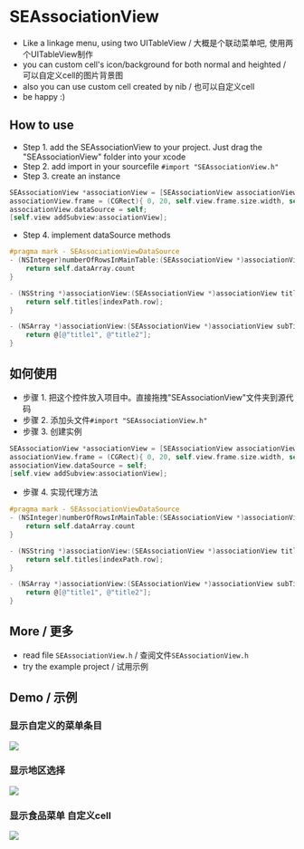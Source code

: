 # SEAssociationView
- Like a linkage menu, using two UITableView / 大概是个联动菜单吧, 使用两个UITableView制作
- you can custom cell's icon/background for both normal and heighted / 可以自定义cell的图片背景图
- also you can use custom cell created by nib / 也可以自定义cell
- be happy :)

## How to use
- Step 1. add the SEAssociationView to your project. Just drag the "SEAssociationView" folder into your xcode
- Step 2. add import in your sourcefile `#import "SEAssociationView.h"`
- Step 3. create an instance

```objective-c
SEAssociationView *associationView = [SEAssociationView associationView];
associationView.frame = (CGRect){ 0, 20, self.view.frame.size.width, self.view.frame.size.height };
associationView.dataSource = self;
[self.view addSubview:associationView];
```
- Step 4. implement dataSource methods

```objective-c
#pragma mark - SEAssociationViewDataSource
- (NSInteger)numberOfRowsInMainTable:(SEAssociationView *)associationView {
    return self.dataArray.count
}

- (NSString *)associationView:(SEAssociationView *)associationView titleInMainTableAtIndexPath:(NSIndexPath *)indexPath {
    return self.titles[indexPath.row];
}

- (NSArray *)associationView:(SEAssociationView *)associationView subTitlesForRowInMainTableAtIndexPath:(NSIndexPath *)indexPath {
    return @[@"title1", @"title2"];
}
```

## 如何使用
- 步骤 1. 把这个控件放入项目中。直接拖拽"SEAssociationView"文件夹到源代码
- 步骤 2. 添加头文件`#import "SEAssociationView.h"`
- 步骤 3. 创建实例

```objective-c
SEAssociationView *associationView = [SEAssociationView associationView];
associationView.frame = (CGRect){ 0, 20, self.view.frame.size.width, self.view.frame.size.height };
associationView.dataSource = self;
[self.view addSubview:associationView];
```

- 步骤 4. 实现代理方法

```objective-c
#pragma mark - SEAssociationViewDataSource
- (NSInteger)numberOfRowsInMainTable:(SEAssociationView *)associationView {
    return self.dataArray.count
}

- (NSString *)associationView:(SEAssociationView *)associationView titleInMainTableAtIndexPath:(NSIndexPath *)indexPath {
    return self.titles[indexPath.row];
}

- (NSArray *)associationView:(SEAssociationView *)associationView subTitlesForRowInMainTableAtIndexPath:(NSIndexPath *)indexPath {
    return @[@"title1", @"title2"];
}
```

## More / 更多
- read file `SEAssociationView.h` / 查阅文件`SEAssociationView.h`
- try the example project / 试用示例

## Demo / 示例
### 显示自定义的菜单条目
![](http://7xjjcp.com1.z0.glb.clouddn.com/github_menu01.gif)

### 显示地区选择
![](http://7xjjcp.com1.z0.glb.clouddn.com/github_menu02.gif)

### 显示食品菜单 自定义cell
![](http://7xjjcp.com1.z0.glb.clouddn.com/github_menu03.gif)
